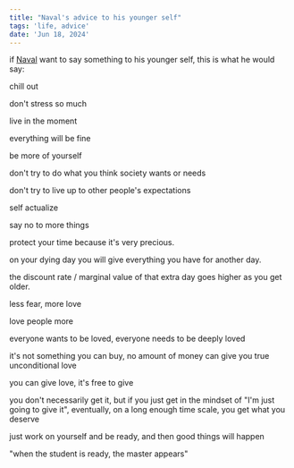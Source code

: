 ```yaml
---
title: "Naval's advice to his younger self"
tags: 'life, advice'
date: 'Jun 18, 2024'
---
```


if [Naval](/posts/naval) want to say something to his younger self, this is what he would say:

chill out

don't stress so much

live in the moment

everything will be fine

be more of yourself

don't try to do what you think society wants or needs

don't try to live up to other people's expectations

self actualize

say no to more things

protect your time because it's very precious.

on your dying day you will give everything you have for another day.

the discount rate / marginal value of that extra day goes higher as you get older.

less fear, more love

love people more

everyone wants to be loved, everyone needs to be deeply loved

it's not something you can buy, no amount of money can give you true unconditional love

you can give love, it's free to give

you don't necessarily get it, but if you just get in the mindset of "I'm just going to give it", eventually, on a long enough time scale, you get what you deserve

just work on yourself and be ready, and then good things will happen

"when the student is ready, the master appears"
